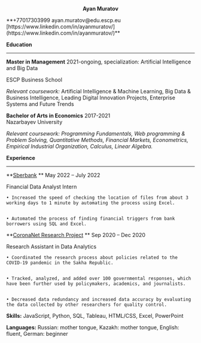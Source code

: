 <p align="center">
<b>Ayan Muratov</b>
</p>
**+77017303999  ayan.muratov@edu.escp.eu [https://www.linkedin.com/in/ayanmuratov/](https://www.linkedin.com/in/ayanmuratov/)**

**Education**


---

**Master in Management** 2021-ongoing, specialization: Artificial Intelligence and Big Data                                 	          

ESCP Business School                                                                                              

_Relevant coursework:_ Artificial Intelligence & Machine Learning, Big Data & Business Intelligence, Leading Digital Innovation Projects, Enterprise Systems and Future Trends

 

**Bachelor of Arts in Economics** 2017-2021                                                             	                                         
Nazarbayev University                                                                                                           

_Relevant coursework: _Programming Fundamentals, Web programming & Problem Solving, Quantitative Methods, Financial Markets, Econometrics, Empirical Industrial Organization, Calculus, Linear Algebra_._

**Experience**


---

**<span style="text-decoration:underline;">Sberbank</span>     **                                 	                                                                       	        May 2022 – July 2022

Financial Data Analyst Intern

 


    • Increased the speed of checking the location of files from about 3 working days to 1 minute by automating the process using Excel.


    • Automated the process of finding financial triggers from bank borrowers using SQL and Excel.


     

**<span style="text-decoration:underline;">CoronaNet Research Project</span> **                                                                                         Sep 2020 – Dec 2020

Research Assistant in Data Analytics

 


    • Coordinated the research process about policies related to the COVID-19 pandemic in the Sakha Republic.


    • Tracked, analyzed, and added over 100 governmental responses, which have been further used by policymakers, academics, and journalists.


    • Decreased data redundancy and increased data accuracy by evaluating the data collected by other researchers for quality control.

 

**Skills:** JavaScript, Python, SQL, Tableau, HTML/CSS, Excel, PowerPoint

**Languages:** Russian: mother tongue, Kazakh: mother tongue, English: fluent, German: beginner
